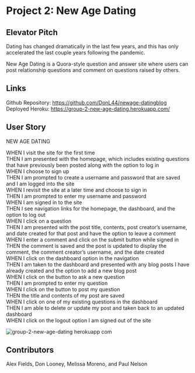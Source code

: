 # Project 2: New Age Dating

## Elevator Pitch

Dating has changed dramatically in the last few years, and this has only accelerated the last couple years following the pandemic. </br>

New Age Dating is a Quora-style question and answer site where users can post relationship questions and comment on questions raised by others. </br>

## Links

Github Repository: https://github.com/DonL44/newage-datingblog </br>
Deployed Heroku: https://group-2-new-age-dating.herokuapp.com/

## User Story

NEW AGE DATING

WHEN I visit the site for the first time</br>
THEN I am presented with the homepage, which includes existing questions that have previously been posted along with the option to log in</br>
WHEN I choose to sign up</br>
THEN I am prompted to create a username and password that are saved and I am logged into the site</br>
WHEN I revisit the site at a later time and choose to sign in</br>
THEN I am prompted to enter my username and password</br>
WHEN I am signed in to the site</br>
THEN I see navigation links for the homepage, the dashboard, and the option to log out</br>
WHEN I click on a question</br>
THEN I am presented with the post title, contents, post creator’s username, and date created for that post and have the option to leave a comment</br>
WHEN I enter a comment and click on the submit button while signed in</br>
THEN the comment is saved and the post is updated to display the comment, the comment creator’s username, and the date created</br>
WHEN I click on the dashboard option in the navigation</br>
THEN I am taken to the dashboard and presented with any blog posts I have already created and the option to add a new blog post</br>
WHEN I click on the button to ask a new question</br>
THEN I am prompted to enter my question</br>
WHEN I click on the button to post my question</br>
THEN the title and contents of my post are saved</br>
WHEN I click on one of my existing questions in the dashboard</br>
THEN I am able to delete or update my post and taken back to an updated dashboard</br>
WHEN I click on the logout option I am signed out of the site</br>

![group-2-new-age-dating herokuapp com](https://user-images.githubusercontent.com/90969624/161394195-c397e213-6c54-4c66-bd84-ad9be9a3ae84.png)

## Contributors

Alex Fields, Don Looney, Melissa Moreno, and Paul Nelson
